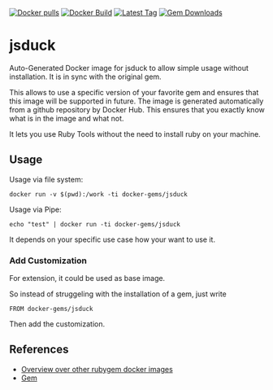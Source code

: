 [![Docker pulls](https://img.shields.io/docker/pulls/rubygem/jsduck.svg)](https://hub.docker.com/r/rubygem/jsduck/)
[![Docker Build](https://img.shields.io/docker/automated/rubygem/jsduck.svg)](https://hub.docker.com/r/rubygem/jsduck/)
[![Latest Tag](https://img.shields.io/github/tag/docker-rubygem/jsduck.svg)](https://hub.docker.com/r/rubygem/jsduck/)
[![Gem Downloads](https://img.shields.io/gem/dt/jsduck.svg)](https://rubygems.org/gems/jsduck/)
# jsduck

Auto-Generated Docker image for jsduck to allow simple usage without installation.
It is in sync with the original gem.

This allows to use a specific version of your favorite gem and ensures that this image will be supported in future.
The image is generated automatically from a github repository by Docker Hub.
This ensures that you exactly know what is in the image and what not.

It lets you use Ruby Tools without the need to install ruby on your machine.

## Usage

Usage via file system:

`docker run -v $(pwd):/work -ti docker-gems/jsduck`

Usage via Pipe:

`echo "test" | docker run -ti docker-gems/jsduck`

It depends on your specific use case how your want to use it.

### Add Customization

For extension, it could be used as base image.

So instead of struggeling with the installation of a gem, just write

`FROM docker-gems/jsduck`

Then add the customization.

## References

 - [Overview over other rubygem docker images](https://github.com/thinkbot/docker-rubygem)
 - [Gem](https://rubygems.org/gems/jsduck/)
